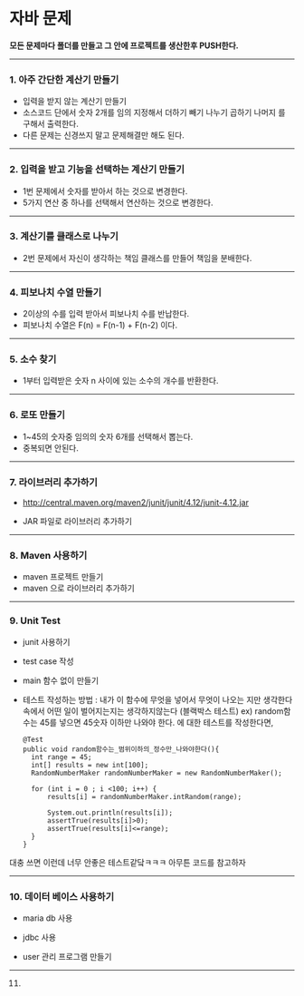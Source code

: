 자바 문제
==

**모든 문제마다 폴더를 만들고 그 안에 프로젝트를 생산한후 PUSH한다.**

---
### 1. 아주 간단한 계산기 만들기
 - 입력을 받지 않는 계산기 만들기
 - 소스코드 단에서 숫자 2개를 임의 지정해서 더하기 빼기 나누기 곱하기 나머지 를 구해서 출력한다.
 - 다른 문제는 신경쓰지 말고 문제해결만 해도 된다.

---
### 2. 입력을 받고 기능을 선택하는 계산기 만들기
  - 1번 문제에서 숫자를 받아서 하는 것으로 변경한다.
  - 5가지 연산 중 하나를 선택해서 연산하는 것으로 변경한다.

---
### 3. 계산기를 클래스로 나누기
  - 2번 문제에서 자신이 생각하는 책임 클래스를 만들어 책임을 분배한다.

---
### 4. 피보나치 수열 만들기
  - 2이상의 수를 입력 받아서 피보나치 수를 반납한다.
  - 피보나치 수열은  F(n) = F(n-1) + F(n-2) 이다.

---
### 5. 소수 찾기
  - 1부터 입력받은 숫자 n 사이에 있는 소수의 개수를 반환한다.

---
### 6. 로또 만들기
  - 1~45의 숫자중 임의의 숫자 6개를 선택해서 뽑는다.
  - 중복되면 안된다.

---
### 7. 라이브러리 추가하기 
 - http://central.maven.org/maven2/junit/junit/4.12/junit-4.12.jar

 - JAR 파일로 라이브러리 추가하기

---
### 8. Maven 사용하기
 - maven 프로젝트 만들기
 - maven 으로 라이브러리 추가하기

---

### 9. Unit Test
 - junit 사용하기
 - test case 작성
 - main 함수 없이 만들기
 
 - 테스트 작성하는 방법 : 내가 이 함수에 무엇을 넣어서 무엇이 나오는 지만 생각한다 속에서 어떤 일이 벌어지는지는 생각하지않는다 (블랙박스 테스트)
      ex) random함수는 45를 넣으면 45숫자 이하만 나와야 한다. 에 대한 테스트를 작성한다면,
      ```
    @Test
    public void random함수는_범위이하의_정수만_나와야한다(){
        int range = 45;
        int[] results = new int[100];
        RandomNumberMaker randomNumberMaker = new RandomNumberMaker();

        for (int i = 0 ; i <100; i++) {
            results[i] = randomNumberMaker.intRandom(range);

            System.out.println(results[i]);
            assertTrue(results[i]>0);
            assertTrue(results[i]<=range);
        }
    }
    ```

대충 쓰면 이런데 너무 안좋은 테스트같닼ㅋㅋㅋ 아무튼 코드를 참고하자

 ---

### 10. 데이터 베이스 사용하기
 - maria db 사용
 - jdbc 사용

 - user 관리 프로그램 만들기

---
11.
